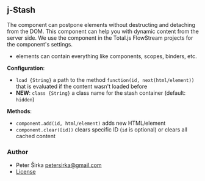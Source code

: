 ## j-Stash

The component can postpone elements without destructing and detaching from the DOM. This component can help you with dynamic content from the server side. We use the component in the Total.js FlowStream projects for the component's settings.

- elements can contain everything like components, scopes, binders, etc.

__Configuration__:

- `load {String}` a path to the method `function(id, next(html/element))` that is evaluated if the content wasn't loaded before
- __NEW__: `class {String}` a class name for the stash container (default: `hidden`)

__Methods__:

- `component.add(id, html/element)` adds new HTML/element
- `component.clear([id])` clears specific ID (`id` is optional) or clears all cached content

### Author

- Peter Širka <petersirka@gmail.com>
- [License](https://www.totaljs.com/license/)
